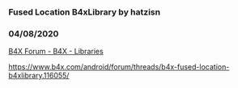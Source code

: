 ###  Fused Location B4xLibrary by hatzisn
### 04/08/2020
[B4X Forum - B4X - Libraries](https://www.b4x.com/android/forum/threads/116056/)

<https://www.b4x.com/android/forum/threads/b4x-fused-location-b4xlibrary.116055/>